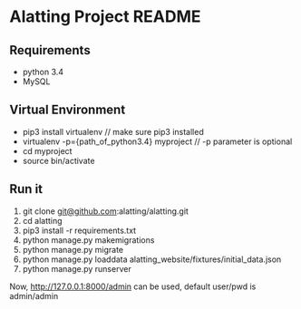 # Alatting Project README

## Requirements

* python 3.4
* MySQL


## Virtual Environment

* pip3 install virtualenv                      // make sure pip3 installed 
* virtualenv -p={path_of_python3.4} myproject  // -p parameter is optional
* cd myproject
* source bin/activate

## Run it

1. git clone git@github.com:alatting/alatting.git
2. cd alatting
3. pip3 install -r requirements.txt
4. python manage.py makemigrations
5. python manage.py migrate
6. python manage.py loaddata alatting_website/fixtures/initial_data.json
7. python manage.py runserver

Now, http://127.0.0.1:8000/admin can be used, default user/pwd is admin/admin
